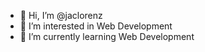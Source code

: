 - 👋 Hi, I’m @jaclorenz
- 👀 I’m interested in Web Development 
- 🌱 I’m currently learning Web Development
<!---
jaclorenz/jaclorenz is a ✨ special ✨ repository because its `README.md` (this file) appears on your GitHub profile.
You can click the Preview link to take a look at your changes.
--->
